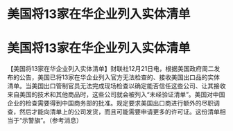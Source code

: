 # 美国将13家在华企业列入实体清单

# 美国将13家在华企业列入实体清单

【美国将13家在华企业列入实体清单】财联社12月21日电，根据美国政府周二发布的公告，美国已将13家在华企业列入官方无法检查的、接收美国出口品的实体清单。当美国出口管制官员无法完成现场检查以确定能否信任这些公司、让其接收来自美国的技术和其他商品时，这些公司就会被列入“未经验证清单”。美国对中国企业的检查需要得到中国商务部的批准。规定要求美国出口商进行额外的尽职调查，然后才能向清单上的公司发货，而且可能需要申请更多的许可证。这份清单相当于“示警旗”。（参考消息）

